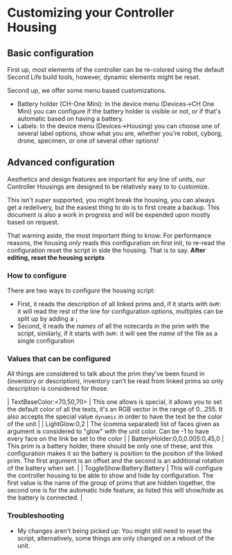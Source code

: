 # Customizing your Controller Housing

## Basic configuration

First up, most elements of the controller can be re-colored using the default Second Life build tools, however, dynamic elements might be reset.

Second up, we offer some menu based customizations.

 * Battery holder (CH-One Mini): In the device menu (Devices-\>CH One Mini) you can configure if the battery holder is visible or not, or if that's automatic based on having a battery.
 * Labels: In the device menu (Devices-\>Housing) you can choose one of several label options, show what you are, whether you're robot, cyborg, drone, specimen, or one of several other options!

## Advanced configuration

Aesthetics and design features are important for any line of units, our Controller Housings are designed to be relatively easy to to customize.

This isn't *super* supported, you might break the housing, you can always get a redelivery, but the easiest thing to do is to first create a backup.
This document is also a work in progress and will be expended upon mostly based on request.

That warning aside, the most important thing to know: For performance reasons, the housing *only* reads this configuration on first init, to re-read the configuration reset the script in side the housing. That is to say. **After editing, reset the housing scripts**

### How to configure

There are two ways to configure the housing script:

 * First, it reads the description of all linked prims and, if it starts with `OeM:` it will read the rest of the line for configuration options, multiples can be split up by adding a `;`
 * Second, it reads the *names* of all the notecards in the prim with the script, similarly, if it starts with `OeM:` it will see the *name* of the file as a single configuration

### Values that can be configured

All things are considered to talk about the prim they've been found in (inventory or description), inventory can't be read from linked prims so only description is considered for those.

| TextBaseColor:<70,50,70>          | This one allows is special, it allows you to set the default color of all the texts, it's an RGB vector in the range of 0...255. It also accepts the special value `dynamic` in order to have the text be the color of the unit |
| LightGlow:0,2                     | The (comma separated) list of faces given as argument is considered to "glow" with the unit color. Can be -1 to have every face on the link be set to the color   |
| BatteryHolder:0,0,0.005:0,45,0    | This prim is a battery holder, there should be only one of these, and this configuration makes it so the battery is position to the position of the linked prim. The first argument is an offset and the second is an additional rotation of the battery when set. |
| ToggleShow:Battery:Battery        | This will configure the controller housing to be able to show and hide by configuration. The first value is the name of the group of prims that are hidden together, the second one is for the automatic hide feature, as listed this will show/hide as the battery is connected. |

### Troubleshooting

 * My changes aren't being picked up: You might still need to reset the script, alternatively, some things are only changed on a reboot of the unit.
